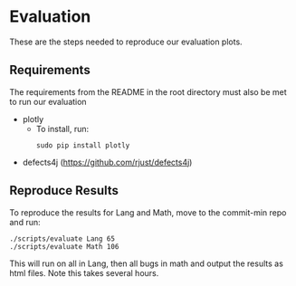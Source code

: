 # Evaluation
These are the steps needed to reproduce our evaluation plots.
## Requirements
The requirements from the README in the root directory must also be met to run our evaluation
- plotly
    - To install, run:
        ```
        sudo pip install plotly
        ```
- defects4j (https://github.com/rjust/defects4j)

## Reproduce Results
To reproduce the results for Lang and Math, move to the commit-min repo and run:
```
./scripts/evaluate Lang 65
./scripts/evaluate Math 106
```

This will run on all in Lang, then all bugs in math and output the results as html files. Note this takes several hours.

